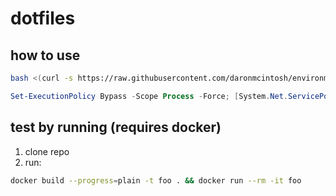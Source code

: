 # dotfiles

## how to use

```sh
bash <(curl -s https://raw.githubusercontent.com/daronmcintosh/environment-setup/main/linux-setup.sh)
```

```ps1
Set-ExecutionPolicy Bypass -Scope Process -Force; [System.Net.ServicePointManager]::SecurityProtocol = [System.Net.ServicePointManager]::SecurityProtocol -bor 3072; iex ((New-Object System.Net.WebClient).DownloadString('https://raw.githubusercontent.com/daronmcintosh/environment-setup/main/windows-setup.ps1'))
```

## test by running (requires docker)

1. clone repo
2. run:

```sh
docker build --progress=plain -t foo . && docker run --rm -it foo
```
